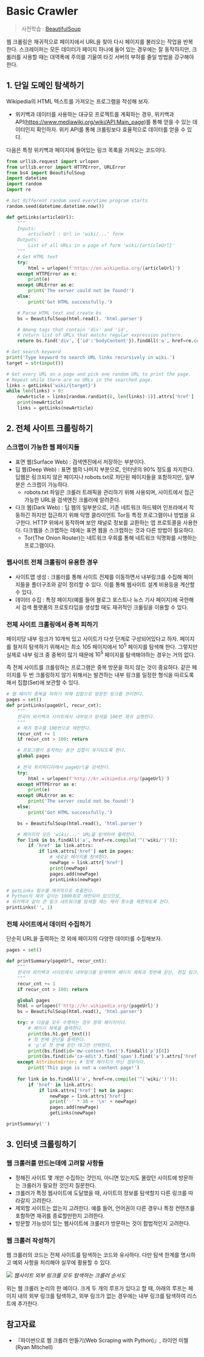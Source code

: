 # Basic Crawler

> 사전학습 : [BeautifulSoup](https://github.com/nearnear/WIL/blob/main/4.%20Python/beautifulsoup.md)

웹 크롤링은 재귀적으로 페이지에서 URL을 찾아 다시 페이지를 불러오는 작업을 반복한다. 스크레이퍼는 모든 데이터가 페이지 하나에 들어 있는 경우에는 잘 동작하지만, 크롤러를 사용할 때는 대역폭에 주의를 기울여 타깃 서버의 부하를 줄일 방법을 강구해야 한다.

## 1. 단일 도메인 탐색하기

Wikipedia의 HTML 텍스트를 가져오는 프로그램을 작성해 보자. 

* 위키백과 데이터를 사용하는 대규모 프로젝트를 계획하는 경우, 위키백과 API(https://www.mediawiki.org/wiki/API:Main_page)를 통해 얻을 수 있는 데이터인지 확인하자. 위키 API를 통해 크롤링보다 효율적으로 데이터를 얻을 수 있다.

다음은 특정 위키백과 페이지에 들어있는 링크 목록을 가져오는 코드이다.
```python
from urllib.request import urlopen
from urllib.error import HTTPError, URLError
from bs4 import BeautifulSoup
import datetime
import random
import re

# Get different random seed everytime program starts
random.seed(datetime.datetime.now())

def getLinks(articleUrl):
    """
    Inputs:
        articleUrl : Url in 'wiki/...' form
    Outputs:
        List of all URLs in a page of form 'wiki/{articleUrl}' 
    """
    # Get HTML text
    try:
        html = urlopen(f'https://en.wikipedia.org/{articleUrl}')
    except HTTPError as e:
        print(e)
    except URLError as e:
        print('The server could not be found!')
    else:
        print('Got HTML successfully.')

    # Parse HTML text and create bs
    bs = BeautifulSoup(html.read(). 'html.parser')

    # Among tags that contain 'div' and 'id', 
    # return list of URLs that matchs regular expression pattern.
    return bs.find('div', {'id':'bodyContent'}).findAll('a', href=re.compile('^(wiki/)((?!:).)*$'))

# Get search keyword
print('Type keyword to search URL links recursively in wiki.')
target = str(input())

# Get every URL on a page and pick one random URL to print the page.
# Repeat while there are no URLs in the searched page.
links = getLinks('wiki/{target}')
while len(links) > 0: 
    newArticle = links[random.randint(0, len(links)-1)].attrs['href']
    print(newArticle)
    links = getLinks(newArticle)
```



## 2. 전체 사이트 크롤링하기

### 스크랩이 가능한 웹 페이지들
* 표면 웹(Surface Web) : 검색엔진에서 저장하는 부분이다.
* 딥 웹(Deep Web) : 표면 웹의 나머지 부분으로, 인터넷의 90% 정도를 차지한다. 딥웹은 링크되지 않은 페이지나 robots.txt로 차단된 페이지들을 포함하지만, 일부분은 스크랩이 가능하다. 
    - robots.txt 파일은 크롤러 트래픽을 관리하기 위해 사용되며, 사이트에서 접근가능한 URL을 검색엔진 크롤러에 알려준다. 
* 다크 웹(Dark Web) : 딥 웹의 일부분으로, 기존 네트워크 하드웨어 인프라에서 작동하긴 하지만 접근하기 위해 익명 클라이언트 Tor등 특정 프로그램이나 방법을 요구한다. HTTP 위에서 동작하며 보안 채널로 정보를 교환하는 앱 프로토콜을 사용한다. 다크웹을 스크랩하는 데에는 표면 웹을 스크랩하는 것과 다른 방법이 필요하다.
    - Tor(The Onion Router)는 네트워크 우회를 통해 네트워크 익명화를 시행하는 프로그램이다.


### 웹사이트 전체 크롤링이 유용한 경우
- 사이트맵 생성 : 크롤러를 통해 사이트 전체를 이동하면서 내부링크를 수집해 페이지들을 폴더구조와 같이 정리할 수 있다. 이를 통해 웹사이트 설계 비용등을 계산할 수 있다.
- 데이터 수집 : 특정 페이지(예를 들어 블로그 포스트나 뉴스 기사 페이지)에 국한해서 검색 플랫폼의 프로토타입을 생성할 때도 재귀적인 크롤링을 이용할 수 있다.


### 전체 사이트 크롤링에서 중복 피하기

페이지당 내부 링크가 10개씩 있고 사이트가 다섯 단계로 구성되어있다고 하자. 페이지를 철저히 탐색하기 위해서는 최소 $105$ 페이지에서 $10^5$ 페이지를 탐색해 한다. 그렇지만 실제로 내부 링크 중 중복이 많기 때문에 $10^5$ 페이지를 탐색해야하는 경우는 거의 없다. 

즉 전체 사이트를 크롤링하는 프로그램은 중복 방문을 하지 않는 것이 중요하다. 같은 페이지를 두 번 크롤링하지 않기 위해서는 발견하는 내부 링크를 일정한 형식을 따르도록 해서 집합(Set)에 보관할 수 있다.

```python
# 웹 페이지 중복을 피하기 위해 집합으로 방문한 링크를 관리한다.
pages = set()
def printLinks(pageUrl, recur_cnt):
    """
    한국어 위키백과 사이트에서 내부링크 탐색을 100번 재귀 실행한다. 
    """
    # 재귀 횟수를 100번으로 제한한다.
    recur_cnt += 1
    if recur_cnt > 100: return

    # 프로그램이 동작하는 동안 집합이 유지되도록 한다.
    global pages
    
    # 한국 위키피디아에서 pageUrl을 검색한다.
    try:
        html = urlopen(f'http://kr.wikipedia.org/{pageUrl}')
    except HTTPError as e:
        print(e)
    except URLError as e:
        print('The server could not be found!')
    else:
        print('Got HTML successfully.')

    bs = BeautifulSoup(html.read(), 'html.parser')

    # 페이지의 모든 'wiki/...' URL을 탐색하여 출력한다. 
    for link in bs.findAll('a', href=re.compile('^('wiki/')')):
        if 'href' in link.attrs:
            if link.attrs['href'] not in pages:
                # 새로운 페이지를 탐색한다.
                newPage = link.attr['href']
                print(newPage)
                pages.add(newPage)
                printLinks(newPage)

# getLinks 함수를 재귀적으로 호출한다.
# Python의 재귀 깊이는 1000회로 제한되어 있으므로, 
# 위키백과 같이 큰 링크 네트워크를 탐색할 때는 재귀 횟수를 제한하도록 한다.
printLinks('', 1)
```

### 전체 사이트에서 데이터 수집하기

단순히 URL을 출력하는 것 외에 페이지의 다양한 데이터를 수집해보자.
```python
pages = set()

def printSummary(pageUrl, recur_cnt):
    """
    한국어 위키백과 사이트에서 내부링크를 탐색하며 페이지 제목과 첫번째 문단, 편집 링크를 출력한다.
    """
    recur_cnt += 1
    if recur_cnt > 100: return

    global pages
    html = urlopen(f'http://kr.wikipedia.org/{pageUrl}')
    bs = BeautifulSoup(html.read(), 'html.parser')

    try: # 다음을 모두 수행하는 경우 항목 페이지이다.
        # 페이지 제목을 출력한다.
        print(bs.h1.get_text())
        # 첫 번째 문단을 출력한다.
        # 'p'로 첫 번째 문단 태그만 선택한다.
        print(bs.find(id='mw-context-text').findall('p')[0])
        print(bs.find(id='ca-edit').find('span').find('a').attrs['href'])
    except AttributeError: # 항목 페이지가 아닌 경우이다.
        print('This page is not a content page!')
    
    for link in bs.findAll('a', href=re.compile('^('wiki/')')):
        if 'href' in link.attrs:
            if link.attrs['href'] not in pages:
                newPage = link.attrs['href']
                print('-' * 30 + '\n' + newPage)
                pages.add(newPage)
                getLinks(newPage)

printSummary('')
``` 


## 3. 인터넷 크롤링하기

### 웹 크롤러를 만드는데에 고려할 사항들
- 정해진 사이트 몇 개만 수집하는 것인지, 아니면 있는지도 몰랐던 사이트에 방문하는 크롤러가 필요한 것인지 질문한다.
- 크롤러가 특정 웹사이트에 도달했을 때, 사이트의 정보를 탐색할지 다른 링크를 따라갈지 고려한다.
- 제외할 사이트는 없는지 고려한다. 예를 들어, 언어권이 다른 경우나 특정 컨텐츠를 포함하면 재귀를 종료할만한지 고려한다.
- 방문할 가능성이 있는 웹사이트에 크롤러가 방문하는 것이 합법적인지 고려한다.

### 웹 크롤러 작성하기

웹 크롤러의 코드는 전체 사이트를 탐색하는 코드와 유사하다. 다만 탐색 한계를 명시하고 예외 사항을 처리해야 실무에 활용할 수 있다.

![](img/crawler_flow.png)
*웹사이트 외부 링크를 모두 탐색하는 크롤러 순서도*

위는 웹 크롤러 논리의 한 예이다. 크게 두 개의 루프가 있다고 할 때, 아래의 루프는 페이지 내의 외부 링크를 탐색하고, 외부 링크가 없는 경우에는 내부 링크를 탐색하여 리스트에 추가한다.

## 참고자료
- 『파이썬으로 웹 크롤러 만들기(Web Scraping with Python)』, 라이언 미첼(Ryan Mitchell)